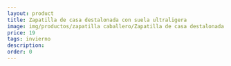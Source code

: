 ```yaml
---
layout: product
title: Zapatilla de casa destalonada con suela ultraligera 
image: img/productos/zapatilla caballero/Zapatilla de casa destalonada con suela ultraligera =19=invierno.webp
price: 19
tags: invierno
description: 
order: 0
---
```

